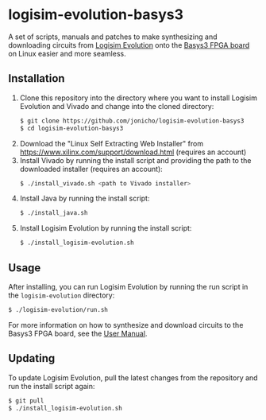 # logisim-evolution-basys3

A set of scripts, manuals and patches to make synthesizing and downloading circuits from [Logisim Evolution](https://github.com/logisim-evolution/logisim-evolution) onto the [Basys3 FPGA board](https://digilent.com/reference/programmable-logic/basys-3/start) on Linux easier and more seamless.

## Installation

1. Clone this repository into the directory where you want to install Logisim Evolution and Vivado and change into the cloned directory:
    ```bash
    $ git clone https://github.com/jonicho/logisim-evolution-basys3
    $ cd logisim-evolution-basys3
    ```
2. Download the "Linux Self Extracting Web Installer" from https://www.xilinx.com/support/download.html (requires an account)
3. Install Vivado by running the install script and providing the path to the downloaded installer (requires an account):
    ```bash
    $ ./install_vivado.sh <path to Vivado installer>
    ```
4. Install Java by running the install script:
    ```bash
    $ ./install_java.sh
    ```
5. Install Logisim Evolution by running the install script:
    ```bash
    $ ./install_logisim-evolution.sh
    ```

## Usage
After installing, you can run Logisim Evolution by running the run script in the `logisim-evolution` directory:
```bash
$ ./logisim-evolution/run.sh
```
For more information on how to synthesize and download circuits to the Basys3 FPGA board, see the [User Manual](USER_MANUAL.md).

## Updating
To update Logisim Evolution, pull the latest changes from the repository and run the install script again:
```bash
$ git pull
$ ./install_logisim-evolution.sh
```
